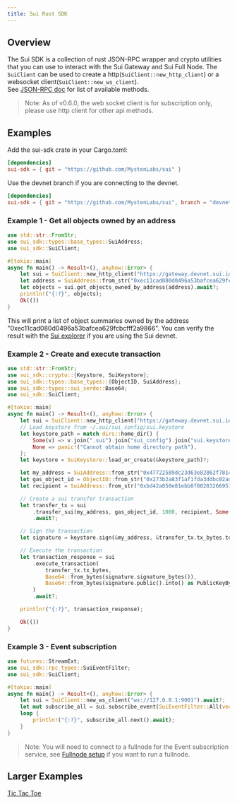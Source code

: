 ```yaml
---
title: Sui Rust SDK
---
```


## Overview
The Sui SDK is a collection of rust JSON-RPC wrapper and crypto utilities that you can use to interact with the Sui Gateway and Sui Full Node.
The `SuiClient` can be used to create a http(`SuiClient::new_http_client`) or a websocket client(`SuiClient::new_ws_client`).  
See [JSON-RPC doc](json-rpc.md#sui-json-rpc-methods) for list of available methods.

> Note: As of v0.6.0, the web socket client is for subscription only, please use http client for other api methods.

## Examples
Add the sui-sdk crate in your Cargo.toml:
```toml
[dependencies]
sui-sdk = { git = "https://github.com/MystenLabs/sui" }
```
Use the devnet branch if you are connecting to the devnet. 
```toml
[dependencies]
sui-sdk = { git = "https://github.com/MystenLabs/sui", branch = "devnet" }
```

### Example 1 - Get all objects owned by an address
```rust
use std::str::FromStr;
use sui_sdk::types::base_types::SuiAddress;
use sui_sdk::SuiClient;

#[tokio::main]
async fn main() -> Result<(), anyhow::Error> {
    let sui = SuiClient::new_http_client("https://gateway.devnet.sui.io:443")?;
    let address = SuiAddress::from_str("0xec11cad080d0496a53bafcea629fcbcfff2a9866")?;
    let objects = sui.get_objects_owned_by_address(address).await?;
    println!("{:?}", objects);
    Ok(())
}
```
This will print a list of object summaries owned by the address "0xec11cad080d0496a53bafcea629fcbcfff2a9866".
You can verify the result with the [Sui explorer](https://explorer.devnet.sui.io/) if you are using the Sui devnet.

### Example 2 - Create and execute transaction
```rust
use std::str::FromStr;
use sui_sdk::crypto::{Keystore, SuiKeystore};
use sui_sdk::types::base_types::{ObjectID, SuiAddress};
use sui_sdk::types::sui_serde::Base64;
use sui_sdk::SuiClient;

#[tokio::main]
async fn main() -> Result<(), anyhow::Error> {
    let sui = SuiClient::new_http_client("https://gateway.devnet.sui.io:443")?;
    // Load keystore from ~/.sui/sui_config/sui.keystore
    let keystore_path = match dirs::home_dir() {
        Some(v) => v.join(".sui").join("sui_config").join("sui.keystore"),
        None => panic!("Cannot obtain home directory path"),
    };
    let keystore = SuiKeystore::load_or_create(&keystore_path)?;

    let my_address = SuiAddress::from_str("0x47722589dc23d63e82862f7814070002ffaaa465")?;
    let gas_object_id = ObjectID::from_str("0x273b2a83f1af1fda3ddbc02ad31367fcb146a814")?;
    let recipient = SuiAddress::from_str("0xbd42a850e81ebb8f80283266951d4f4f5722e301")?;

    // Create a sui transfer transaction
    let transfer_tx = sui
        .transfer_sui(my_address, gas_object_id, 1000, recipient, Some(1000))
        .await?;

    // Sign the transaction
    let signature = keystore.sign(&my_address, &transfer_tx.tx_bytes.to_vec()?)?;

    // Execute the transaction
    let transaction_response = sui
        .execute_transaction(
            transfer_tx.tx_bytes,
            Base64::from_bytes(signature.signature_bytes()),
            Base64::from_bytes(signature.public().into() as PublicKeyBytes),
        )
        .await?;

    println!("{:?}", transaction_response);

    Ok(())
}
```

### Example 3 - Event subscription
```rust
use futures::StreamExt;
use sui_sdk::rpc_types::SuiEventFilter;
use sui_sdk::SuiClient;

#[tokio::main]
async fn main() -> Result<(), anyhow::Error> {
    let sui = SuiClient::new_ws_client("ws://127.0.0.1:9001").await?;
    let mut subscribe_all = sui.subscribe_event(SuiEventFilter::All(vec![])).await?;
    loop {
        println!("{:?}", subscribe_all.next().await);
    }
}
```
> Note: You will need to connect to a fullnode for the Event subscription service, see [Fullnode setup](fullnode.md#fullnode-setup) if you want to run a fullnode.


## Larger Examples
[Tic Tac Toe](../../../crates/sui-sdk/README.md)